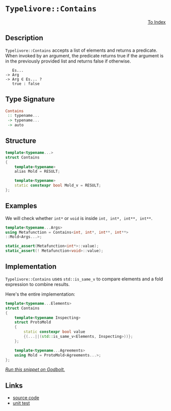 <!-- Copyright 2024 Feng Mofan
SPDX-License-Identifier: Apache-2.0 -->

# `Typelivore::Contains`

<p style='text-align: right;'><a href="../../../facilities/metafunctions.md#typelivore-contains">To Index</a></p>

## Description

`Typelivore::Contains` accepts a list of elements and returns a predicate.
When invoked by an argument, the predicate returns true if the argument is in the previously provided list and returns false if otherwise.

<pre><code>   Es...
-> Arg
-> Arg &in; Es... ?
   true : false</code></pre>

## Type Signature

```Haskell
Contains
 :: typename...
 -> typename...
 -> auto
```

## Structure

```C++
template<typename...>
struct Contains
{
    template<typename>
    alias Mold = RESULT;

    template<typename>
    static constexpr bool Mold_v = RESULT;
};
```

## Examples

We will check whether `int*` or `void`  is inside `int, int*, int**, int**`.

```C++
template<typename...Args>
using Metafunction = Contains<int, int*, int**, int**>
::Mold<Args...>;

static_assert(Metafunction<int*>::value);
static_assert(! Metafunction<void>::value);
```

## Implementation

`Typelivore::Contains` uses `std::is_same_v` to compare elements and a fold expression to combine results.

Here's the entire implementation:

```C++
template<typename...Elements>
struct Contains
{
    template<typename Inspecting>
    struct ProtoMold
    {   
        static constexpr bool value 
        {(...||(std::is_same_v<Elements, Inspecting>))};
    };

    template<typename...Agreements>
    using Mold = ProtoMold<Agreements...>;
};
```

[*Run this snippet on Godbolt.*](https://godbolt.org/#z:OYLghAFBqd5QCxAYwPYBMCmBRdBLAF1QCcAaPECAMzwBtMA7AQwFtMQByARg9KtQYEAysib0QXACx8BBAKoBnTAAUAHpwAMvAFYTStJg1DIApACYAQuYukl9ZATwDKjdAGFUtAK4sGIAMykrgAyeAyYAHI%2BAEaYxBIArKQADqgKhE4MHt6%2BASlpGQKh4VEssfFcSXaYDplCBEzEBNk%2BfoHVtQL1jQTFkTFxibYNTS257SO9Yf1lg5UAlLaoXsTI7Bzm/mHI3lgA1Cb%2BbgQAnsmYAPoExEyECofYJhoAgk/PBJgsyQYfh8dnjFYmAAdKDsPQ2IJ7v5Hi8FNcvA49h5BLcGPcXiYAOxWF57fF7D5fH6YP6nc7MNh7ACS6POtSMDzeBL28OIiIIe2UxFQRAAsp50MyCdiLCK8SyCfCmI5kHs0OiPqpksQ9tFUJ49gA3MReTAHCWSg44iCg4HYtwWiDw9AgEB4BQXBRAi5av7gz6MAgKUg0uk1RyMmHzebYgAih1xzxZ4cjb2F%2BKJ3xlpKO5MBbDNz2AxEwnqhTMNey86SMewFtHQB38Ya5PP5gr%2B2dz%2Be9ZqZ/ijsc78ZeAHoAFRD4cjvtvQdDgAq2CEk%2BHY/7I6XA4Xr0xZi2DB2Xn2fwVa2S3sLa/en2TvzTAMpINBz2IwGhsOeJbCwHLmAaVC8W8cAmrtZRBowmhNwwgIX0wIHCDBCHaCCCHY87QrIUjjvB92xhONMThBpZQuJgFCUJoID5D8mC/H9Mj%2BSCHjtHVvEwUMexwmU8GQfDCLiAgIDAMB30/b9OgYP4tVQPAUOwOjdUYyMOEWWhOASXg/A4LRSFQThLUsaxWWWVZ9U2HhSAITQ5MWABrEAEkkYENEkLgsX8DQEg0MwADY3LMAAOLz9E4SReBYCQNA0UgVLUjSOF4BQQFCkzVLk0g4FgGBEBAZYCGSLxwIoCA0C%2BOg4giIFOFULy3IAWjcyQ9mAZA5SkYEzF4TB8CIYhxL0fhBBEMR2CkGRBEUFR1AS0hdC4UgAHcbmSTgeHkxTlNM9TOAAeWyrLOVQKg9jKyrqtq%2Bq9kasw9ggDwCvoVVDPmXh4q0RYICQfLkkKshcte96QGAKQzD4OgPmIGKIGiFbojCRoTnm3gIeYYgTjW6JtADGHSHyyECDWhhaGhsasGiLxgDcMRaBi7heCwFhDGAcR8bwXNai1TBybUzBVBqbL1iMsDMAUsbaDwaIbgRjwsBW648CCinSGZ4h1SUMNPhpwWjFMxYqAMB8ADU8EwKa1opNHuuEURxAGk3hrUFaJv0GmUGsax9CFmLIEWVBD0ycmKptQ4w1MbTLDMCK5Y6rBXYgRYOl/PwIFcMY/EmkJplKco9FSdIY4T9OChjvpU7mWw%2BYDOpJmzybo9Lnp84GCphh6cv66aGvZgqKO9LWCRFo4JSwpWyK9vKqqarqhqbLOiBcEIEgDg3Lg7uM9XFgQTAmCweJI9ISzJH8YEAE5/CxSQ7LMSQ3JChI3L3vyOAC0ggv8LhgTcrg3K8vevNf6zKgPty%2B7GyK0VYqLwSk9VKz10qbWyuQSgX1rrFTYJwRoLAtRYgqkweUBgyxcD3sCJ%2BbM2okE6pNE2vVzbSEtkoa2Y1dD/RmkwOaFNu693CrwSKG1MrZT2DtPYyDUHoMwTTE6uD8HnUum9a6s9/BmAXg9RKEC4FxBgXlVAV1Bh8LQTsGmOCuChRoLQIGIMwZjThlDNGpiEZIxRg4NGGMvTY1xitAmRMSa0DJmjKmKt1hqXwIzRwzNWYtQ5sgLmaNeb8zUoLYWUMxbePuh1aWRk5YK0wEramRhVagFAXwLWChdb60NowY2sgyH9QobIK2o01K0LtmrAOVhLDO2iBHd2nsBDe19jWep1hg5sNDuJFm8Ao7FyEi4Bg7hPCtD0MnEotcc6Z0yI3DOhQGAtzThXEZMduijEmbkDZ9gtmTDWYXaUOyciJyblMWZrcu5LBWJ3eeN8WH904Lw4gKC0EYK0dgkRtlzpT3alI%2Be90l6kBXmvQYm9%2BZ3wfrguyWIEh7yxI5SQp9qqTVYatKKthgFyLAfACBGUtrKMUcQBB6xkGHRYAoLUcotQ4OBCSeELVCFhy6iUs2ZTBryCoVUnQeR6GMIWk85aAD1pQO2rtSlNVqW0u1AyplnILqqIkXEKR/hZHqySi9FV70SW6uuiAWlyRkiuhwRcRV%2BF3nVQBgYuIRjwaQwRuYp1iNkaoxlnYwQDi8Y%2BMwITYmpNyZGU8RkuJpBfElwCStdmnMPhhMEHzFaUSRYnFiRLBJaNklpFScrDJr4tWayYDrPWBsjYy1IZyiQ5Shq8ptnkLBxhHaNKiS09SbT0ScD7DaB2gcLC9PUv08OQyi4HMyGMiZ5zpnjOOXXZZWddkXPnZkWdehK5dDLoutdmyq7NxTnMium6p2Hurvum5jyFAd36sw0VEVXnSr2LKulCqUzwn%2BayoFmrQHL1XuvSg3cYUgDMLg/w/gEguXsiFUDWI37/zvdimKcVQXbwSPvBIXl3J70kEi6DXBAj838LethnAQXfpvs1ODxHsV4sWHLdIzhJBAA%3D)

## Links

- [source code](../../../../conceptrodon/typelivore/contains.hpp)
- [unit test](../../../../tests/unit/metafunctions/typelivore/contains.test.hpp)

